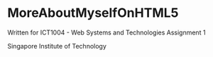# MoreAboutMyselfOnHTML5

Written for ICT1004 - Web Systems and Technologies
Assignment 1

Singapore Institute of Technology
